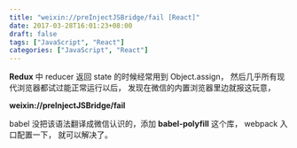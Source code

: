 ```yaml
---
title: "weixin://preInjectJSBridge/fail [React]"
date: 2017-03-28T16:01:23+08:00
draft: false
tags: ["JavaScript", "React"]
categories: ["JavaScript", "React"]
---
```


**Redux** 中 reducer 返回 state 的时候经常用到 Object.assign， 然后几乎所有现代浏览器都试过能正常运行以后， 发现在微信的内置浏览器里边就报这玩意，

**weixin://preInjectJSBridge/fail**

babel 没把该语法翻译成微信认识的，添加 **babel-polyfill** 这个库， webpack 入口配置一下， 就可以解决了。

